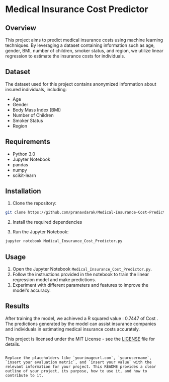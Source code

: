 
# Medical Insurance Cost Predictor


## Overview

This project aims to predict medical insurance costs using machine learning techniques. By leveraging a dataset containing information such as age, gender, BMI, number of children, smoker status, and region, we utilize linear regression to estimate the insurance costs for individuals.

## Dataset

The dataset used for this project contains anonymized information about insured individuals, including:

- Age
- Gender
- Body Mass Index (BMI)
- Number of Children
- Smoker Status
- Region

## Requirements

- Python 3.0
- Jupyter Notebook
- pandas
- numpy
- scikit-learn

## Installation

1. Clone the repository:

```bash
git clone https://github.com/pranavdarak/Medical-Insurance-Cost-Predictor.git
```

2. Install the required dependencies
   
4. Run the Jupyter Notebook:

```bash
jupyter notebook Medical_Insurance_Cost_Predictor.py
```

## Usage

1. Open the Jupyter Notebook `Medical_Insurance_Cost_Predictor.py`.
2. Follow the instructions provided in the notebook to train the linear regression model and make predictions.
3. Experiment with different parameters and features to improve the model's accuracy.

## Results

After training the model, we achieved a R squared value :  0.7447 of Cost . The predictions generated by the model can assist insurance companies and individuals in estimating medical insurance costs accurately.


This project is licensed under the MIT License - see the [LICENSE](LICENSE) file for details.
```

Replace the placeholders like `yourimageurl.com`, `yourusername`, `insert your evaluation metric`, and `insert your value` with the relevant information for your project. This README provides a clear outline of your project, its purpose, how to use it, and how to contribute to it.
